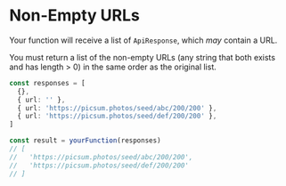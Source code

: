 # Non-Empty URLs

Your function will receive a list of `ApiResponse`, which _may_ contain a URL.

You must return a list of the non-empty URLs (any string that both exists and has length > 0) in the same order as the original list.

```ts
const responses = [
  {},
  { url: '' },
  { url: 'https://picsum.photos/seed/abc/200/200' },
  { url: 'https://picsum.photos/seed/def/200/200' },
]

const result = yourFunction(responses)
// [
//   'https://picsum.photos/seed/abc/200/200',
//   'https://picsum.photos/seed/def/200/200'
// ]
```
